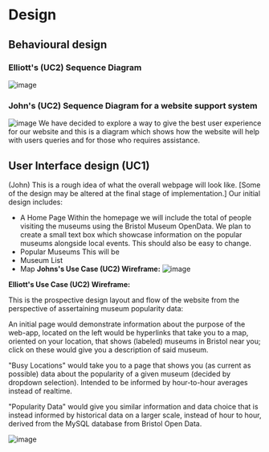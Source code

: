 # Design

## Behavioural design

### Elliott's (UC2) Sequence Diagram

<Create sequence diagram to show user interaction with app>

![image](https://user-images.githubusercontent.com/116878977/222710207-10388509-5556-4d48-899c-44d5598a5bf4.png)

### John's (UC2) Sequence Diagram for a website support system
![image](https://user-images.githubusercontent.com/110387603/235287239-86e941e3-9ae1-46f1-958c-16a6841f6e49.png)
We have decided to explore a way to give the best user experience for our website and this is a diagram which shows how the website will help with users queries and for those who requires assistance.

<Create wireframes to show functions of web app>

## User Interface design (UC1) 
(John)
This is a rough idea of what the overall webpage will look like. [Some of the design may be altered at the final stage of implementation.]
Our initial design includes:
- A Home Page
  Within the homepage we will include the total of people visiting the museums using the Bristol Museum OpenData. 
  We plan to create a small text box which showcase information on the popular museums alongside local events. This should also be easy to change.
- Popular Museums
  This will be
- Museum List
- Map
**Johns's Use Case (UC2) Wireframe:**
![image](https://user-images.githubusercontent.com/110387603/221118292-3bf6b68a-c122-4350-851b-80cc99ee36a0.png)



**Elliott's Use Case (UC2) Wireframe:**

This is the prospective design layout and flow of the website from the perspective of assertaining museum popularity data:

An initial page would demonstrate information about the purpose of the web-app, located on the left would be hyperlinks that take you to a map, oriented on your location, that shows (labeled) museums in Bristol near you; click on these would give you a description of said museum.

"Busy Locations" would take you to a page that shows you (as current as possible) data about the popularity of a given museum (decided by dropdown selection). Intended to be informed by hour-to-hour averages instead of realtime.

"Popularity Data" would give you similar information and data choice that is instead informed by historical data on a larger scale, instead of hour to hour, derived from the MySQL database from Bristol Open Data.

![image](https://user-images.githubusercontent.com/116878977/208084953-b898d27c-d399-4c7d-84f1-3db6a32ddba3.png)
